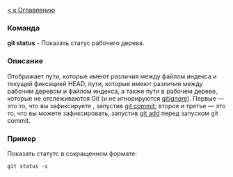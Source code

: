 [< к Оглавлению](/readme.md)
### Команда
**git status** - Показать статус рабочего дерева.

### Описание
Отображает пути, которые имеют различия между файлом индекса и текущей фиксацией HEAD, пути, которые имеют различия между рабочим деревом и файлом индекса, а также пути в рабочем дереве, которые не отслеживаются Git (и не игнорируются [gitignore](gitignore.md)). Первые — это то, что вы зафиксируете , запустив [git commit](/commands/commit.md); второе и третье — это то, что вы можете зафиксировать, запустив [git add](/commands/add.md) перед запуском git commit.

### Пример

Показать статутс в сокращенном формате:

    git status -s